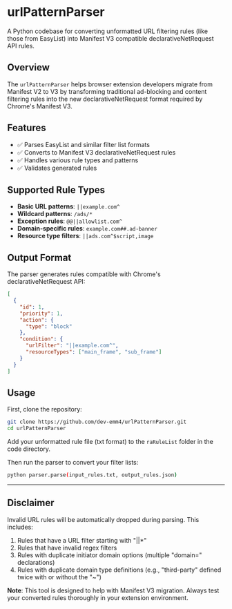 # urlPatternParser

A Python codebase for converting unformatted URL filtering rules (like those from EasyList) into Manifest V3 compatible declarativeNetRequest API rules.

## Overview

The `urlPatternParser` helps browser extension developers migrate from Manifest V2 to V3 by transforming traditional ad-blocking and content filtering rules into the new declarativeNetRequest format required by Chrome's Manifest V3.

## Features

- ✅ Parses EasyList and similar filter list formats
- ✅ Converts to Manifest V3 declarativeNetRequest rules
- ✅ Handles various rule types and patterns
- ✅ Validates generated rules

## Supported Rule Types

- **Basic URL patterns**: `||example.com^`
- **Wildcard patterns**: `/ads/*`
- **Exception rules**: `@@||allowlist.com^`
- **Domain-specific rules**: `example.com##.ad-banner`
- **Resource type filters**: `||ads.com^$script,image`

## Output Format

The parser generates rules compatible with Chrome's declarativeNetRequest API:

```json
[
  {
    "id": 1,
    "priority": 1,
    "action": {
      "type": "block"
    },
    "condition": {
      "urlFilter": "||example.com^",
      "resourceTypes": ["main_frame", "sub_frame"]
    }
  }
]
```

## Usage

First, clone the repository:

```bash
git clone https://github.com/dev-emm4/urlPatternParser.git
cd urlPatternParser
```

Add your unformatted rule file (txt format) to the `raRuleList` folder in the code directory.

Then run the parser to convert your filter lists:

```bash
python parser.parse(input_rules.txt, output_rules.json)
```

---

## Disclaimer

Invalid URL rules will be automatically dropped during parsing. This includes:

1. Rules that have a URL filter starting with "||*"
2. Rules that have invalid regex filters
3. Rules with duplicate initiator domain options (multiple "domain=" declarations)
4. Rules with duplicate domain type definitions (e.g., "third-party" defined twice with or without the "~")

**Note**: This tool is designed to help with Manifest V3 migration. Always test your converted rules thoroughly in your extension environment.